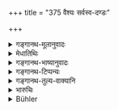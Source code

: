+++
title = "375 वैश्यः सर्वस्व-दण्डः"

+++

<details><summary>गङ्गानथ-मूलानुवादः</summary>

The Vaiśya should be fined his entire property after a year’s imprisonment; the Kṣatriya is to be fined one thousand, and be shaved with urine.—(375)
</details>

<details><summary>मेधातिथिः</summary>

**वैश्यस्य** **सर्वस्वदण्ड** उक्तः । इह तु साहचर्यात् सत्य् अपि द्विजातित्वे न वैश्यस्य समानजातीयागमे दण्डो ऽयम्, किं तर्हि ब्राह्मणक्षत्रिययोर् एव । एवं **क्षत्रियस्य** ब्राह्मणीगमने **सहस्रं मौण्ड्यं** **च** **मूत्रेण । **उदकस्थाने गर्दभमूत्रं ग्रहीतव्यम् । 

- <u>अन्ये</u> व्याचक्षते । अन्यस्यानुपादानात् समानजातीय एव संवत्सरनिरोधनेन दण्डाधिक्यम् । यदि संवत्सरम् अवरुद्धं करोति ततो ऽयं दण्डः । 

<u>आद्यम्</u> एव तु व्याक्यानं न्याय्यम् । न च समहीनोत्तमानां कथं समदण्डत्वम् इति वाच्यम् । यत उक्तम् "सर्वेषाम् एव वर्णानां दारा रक्ष्यतमाः सदा" (म्ध् ८.३५९) इति ॥ ८.३७५ ॥
</details>

<details><summary>गङ्गानथ-भाष्यानुवादः</summary>

The confiscation of his entire property is the penalty prescribed for the Vaiśya. Though all the twice-born castes are mentioned together here, yet the penalty here laid down is not meant for the case where the
*Vaiśya* has intercourse with a woman of the same caste; it is meant for
cases of intercourse with *Brāhmaṇa* and *Kṣatriya* women.

Similarly in the case of the *Kṣatriya* having intercourse with a
*Brāhmaṇa* woman, the punishment consists in a fine of one thousand, and
also ‘*shaving with urine*,’—*i.e*., the urine of the ass being used in place of water.

Others explain the verse as follows:—Since no other caste is mentioned, the punishment is meant for the case where the Vaiśya has intercourse with a woman of the same caste,—the additional punishment being due to his *keeping her for a year*. The sense is that if he keeps her for a year then his punishment shall be as here laid down.

As a matter of fact however, the former explanation appears to be more reasonable. It cannot be argued against it that—“the same punishment cannot rightly apply to cases of intercourse with equal, superior and inferior castes;” because it has been declared that ‘the wives of all castes are to be guarded with the greatest care.’—(375)
</details>

<details><summary>गङ्गानथ-टिप्पन्यः</summary>

This verse is quoted in *Vivādaratnākara* (p. 396), which adds the following explanatory notes:—For having recourse to a guarded Brāhmaṇa woman, the Vaiśya is to be imprisoned for one year and his entire property is to be confiscated,—the Kṣatriya is to be fined 1000, and shall have his head wetted with urine and then shaved;—and in
*Vyavahāra-Bālambhaṭṭī* (p. 1009).
</details>

<details><summary>गङ्गानथ-तुल्य-वाक्यानि</summary>

**(verses 8.374-378)**

See Comparative notes for [Verse 8.374].
</details>

<details><summary>भारुचिः</summary>

अनिच्छन्त्यां ब्राह्मण्याम् एवैतयोर् उभयदण्डः सामर्थ्याद् विज्ञेयः ॥ ८.३७४ ॥
</details>

<details><summary>Bühler</summary>

375	(For intercourse with a guarded Brahmana a Vaisya shall forfeit all his property after imprisonment for a year; a Kshatriya shall be fined one thousand (panas) and be shaved with the urine (of an ass).
</details>
